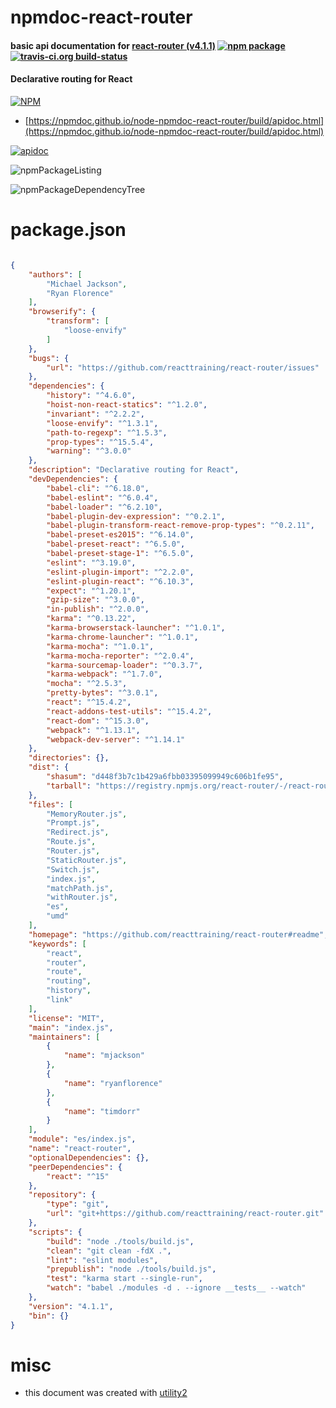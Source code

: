 # npmdoc-react-router

#### basic api documentation for  [react-router (v4.1.1)](https://github.com/reacttraining/react-router#readme)  [![npm package](https://img.shields.io/npm/v/npmdoc-react-router.svg?style=flat-square)](https://www.npmjs.org/package/npmdoc-react-router) [![travis-ci.org build-status](https://api.travis-ci.org/npmdoc/node-npmdoc-react-router.svg)](https://travis-ci.org/npmdoc/node-npmdoc-react-router)

#### Declarative routing for React

[![NPM](https://nodei.co/npm/react-router.png?downloads=true&downloadRank=true&stars=true)](https://www.npmjs.com/package/react-router)

- [https://npmdoc.github.io/node-npmdoc-react-router/build/apidoc.html](https://npmdoc.github.io/node-npmdoc-react-router/build/apidoc.html)

[![apidoc](https://npmdoc.github.io/node-npmdoc-react-router/build/screenCapture.buildCi.browser.%252Ftmp%252Fbuild%252Fapidoc.html.png)](https://npmdoc.github.io/node-npmdoc-react-router/build/apidoc.html)

![npmPackageListing](https://npmdoc.github.io/node-npmdoc-react-router/build/screenCapture.npmPackageListing.svg)

![npmPackageDependencyTree](https://npmdoc.github.io/node-npmdoc-react-router/build/screenCapture.npmPackageDependencyTree.svg)



# package.json

```json

{
    "authors": [
        "Michael Jackson",
        "Ryan Florence"
    ],
    "browserify": {
        "transform": [
            "loose-envify"
        ]
    },
    "bugs": {
        "url": "https://github.com/reacttraining/react-router/issues"
    },
    "dependencies": {
        "history": "^4.6.0",
        "hoist-non-react-statics": "^1.2.0",
        "invariant": "^2.2.2",
        "loose-envify": "^1.3.1",
        "path-to-regexp": "^1.5.3",
        "prop-types": "^15.5.4",
        "warning": "^3.0.0"
    },
    "description": "Declarative routing for React",
    "devDependencies": {
        "babel-cli": "^6.18.0",
        "babel-eslint": "^6.0.4",
        "babel-loader": "^6.2.10",
        "babel-plugin-dev-expression": "^0.2.1",
        "babel-plugin-transform-react-remove-prop-types": "^0.2.11",
        "babel-preset-es2015": "^6.14.0",
        "babel-preset-react": "^6.5.0",
        "babel-preset-stage-1": "^6.5.0",
        "eslint": "^3.19.0",
        "eslint-plugin-import": "^2.2.0",
        "eslint-plugin-react": "^6.10.3",
        "expect": "^1.20.1",
        "gzip-size": "^3.0.0",
        "in-publish": "^2.0.0",
        "karma": "^0.13.22",
        "karma-browserstack-launcher": "^1.0.1",
        "karma-chrome-launcher": "^1.0.1",
        "karma-mocha": "^1.0.1",
        "karma-mocha-reporter": "^2.0.4",
        "karma-sourcemap-loader": "^0.3.7",
        "karma-webpack": "^1.7.0",
        "mocha": "^2.5.3",
        "pretty-bytes": "^3.0.1",
        "react": "^15.4.2",
        "react-addons-test-utils": "^15.4.2",
        "react-dom": "^15.3.0",
        "webpack": "^1.13.1",
        "webpack-dev-server": "^1.14.1"
    },
    "directories": {},
    "dist": {
        "shasum": "d448f3b7c1b429a6fbb03395099949c606b1fe95",
        "tarball": "https://registry.npmjs.org/react-router/-/react-router-4.1.1.tgz"
    },
    "files": [
        "MemoryRouter.js",
        "Prompt.js",
        "Redirect.js",
        "Route.js",
        "Router.js",
        "StaticRouter.js",
        "Switch.js",
        "index.js",
        "matchPath.js",
        "withRouter.js",
        "es",
        "umd"
    ],
    "homepage": "https://github.com/reacttraining/react-router#readme",
    "keywords": [
        "react",
        "router",
        "route",
        "routing",
        "history",
        "link"
    ],
    "license": "MIT",
    "main": "index.js",
    "maintainers": [
        {
            "name": "mjackson"
        },
        {
            "name": "ryanflorence"
        },
        {
            "name": "timdorr"
        }
    ],
    "module": "es/index.js",
    "name": "react-router",
    "optionalDependencies": {},
    "peerDependencies": {
        "react": "^15"
    },
    "repository": {
        "type": "git",
        "url": "git+https://github.com/reacttraining/react-router.git"
    },
    "scripts": {
        "build": "node ./tools/build.js",
        "clean": "git clean -fdX .",
        "lint": "eslint modules",
        "prepublish": "node ./tools/build.js",
        "test": "karma start --single-run",
        "watch": "babel ./modules -d . --ignore __tests__ --watch"
    },
    "version": "4.1.1",
    "bin": {}
}
```



# misc
- this document was created with [utility2](https://github.com/kaizhu256/node-utility2)
